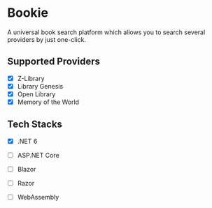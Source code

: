 # Bookie

A universal book search platform which allows you to search several providers by just one-click.

## Supported Providers

- [x] Z-Library
- [x] Library Genesis
- [x] Open Library
- [x] Memory of the World

## Tech Stacks

- [x] .NET 6
- [ ] ASP.NET Core
- [ ] Blazor
- [ ] Razor
- [ ] WebAssembly


